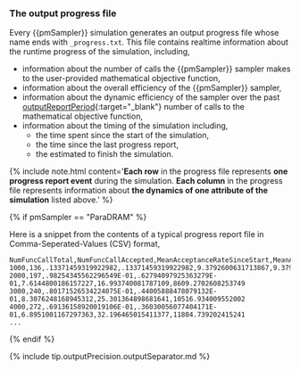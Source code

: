 ### The output progress file  

Every {{pmSampler}} simulation generates an output progress file whose name ends with `_progress.txt`. This file contains realtime information about the runtime progress of the simulation, including,  

-   information about the number of calls the {{pmSampler}} sampler makes to the user-provided mathematical objective function,  
-   information about the overall efficiency of the {{pmSampler}} sampler,  
-   information about the dynamic efficiency of the sampler over the past [outputReportPeriod](../../{{pmSampler|downcase}}/specifications/#outputreportperiod){:target="_blank"} number of calls to the mathematical objective function,  
-   information about the timing of the simulation including,  
    -   the time spent since the start of the simulation,  
    -   the time since the last progress report,  
    -   the estimated to finish the simulation.   

{% include note.html content='**Each row** in the progress file represents **one progress report event** during the simulation. **Each column** in the progress file represents information about **the dynamics of one attribute of the simulation** listed above.' %}

{% if pmSampler == "ParaDRAM" %}

Here is a snippet from the contents of a typical progress report file in Comma-Seperated-Values (CSV) format,  

```text
NumFuncCallTotal,NumFuncCallAccepted,MeanAcceptanceRateSinceStart,MeanAcceptanceRateSinceLastReport,TimeElapsedSinceLastReportInSeconds,TimeElapsedSinceStartInSeconds,TimeRemainedToFinishInSeconds
1000,136,.13371459319922982,.13371459319922982,9.3792600631713867,9.3792600631713867,6887.1354922687306
2000,197,.98254345562296549E-01,.62794097925363279E-01,7.6144800186157227,16.993740081787109,8609.2702608253749
3000,240,.80171526534224075E-01,.44005888478079132E-01,8.3076248168945312,25.301364898681641,10516.934009552002
4000,272,.69136158920019106E-01,.36030056077404171E-01,6.8951001167297363,32.196465015411377,11804.739202415241
...
```  

{% endif %}

{% include tip.outputPrecision.outputSeparator.md %}
